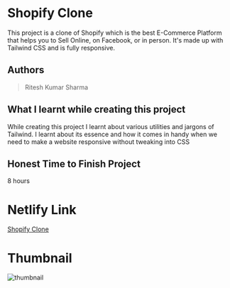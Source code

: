 
# Shopify Clone

This project is a clone of Shopify which is the best E-Commerce Platform that helps you to Sell Online, on Facebook, or in person. It's made up with Tailwind CSS and is fully responsive.





## Authors

 >Ritesh Kumar Sharma


## What I learnt while creating this project

While creating this project I learnt about various utilities and jargons of Tailwind. I learnt about its essence and how it comes in handy when we need to make a website responsive without tweaking into CSS



## Honest Time to Finish Project

8 hours



# Netlify Link

[Shopify Clone](https://shopify-clone-rk.netlify.app/)

# Thumbnail
![thumbnail](https://user-images.githubusercontent.com/109421054/187705125-ebdf83f3-7a89-4472-8a8a-c9e4529bad3e.png)

